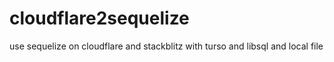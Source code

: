 # cloudflare2sequelize
use sequelize on cloudflare and stackblitz with turso and libsql and local file
